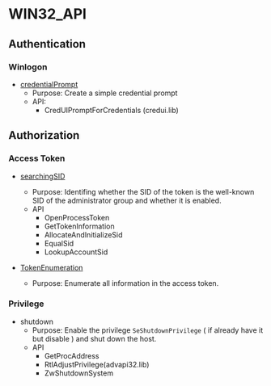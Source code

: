 # WIN32_API

## Authentication

### Winlogon
- [credentialPrompt](https://learn.microsoft.com/en-us/windows/win32/secbp/asking-the-user-for-credentials)
	- Purpose: Create a simple credential prompt
	- API:
		- CredUIPromptForCredentials (credui.lib)

## Authorization

### Access Token
- [searchingSID](https://learn.microsoft.com/en-us/windows/win32/secauthz/searching-for-a-sid-in-an-access-token-in-c--)
	- Purpose: Identifing whether the SID of the token is the well-known SID of the administrator group and whether it is enabled.
	- API
		- OpenProcessToken
		- GetTokenInformation 
		- AllocateAndInitializeSid
		- EqualSid
		- LookupAccountSid

- [TokenEnumeration](https://www.notion.so/kj-black/TokenEnumeration-with-WIN32-API-de4cf04b4ec84bbe8e176ee6e202f9c9)
	- Purpose: Enumerate all information in the access token. 

### Privilege
- shutdown
	- Purpose: Enable the privilege `SeShutdownPrivilege` ( if already have it but disable ) and shut down the host. 
	- API
		- GetProcAddress
		- RtlAdjustPrivilege(advapi32.lib)
		- ZwShutdownSystem
	
